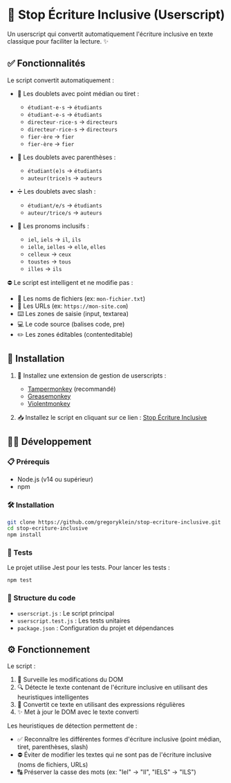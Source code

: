 # 🚫 Stop Écriture Inclusive (Userscript)

Un userscript qui convertit automatiquement l'écriture inclusive en texte classique pour faciliter la lecture. ✨

## ✅ Fonctionnalités

Le script convertit automatiquement :

- 📝 Les doublets avec point médian ou tiret :

  - `étudiant·e·s` → `étudiants`
  - `étudiant-e-s` → `étudiants`
  - `directeur·rice·s` → `directeurs`
  - `directeur-rice-s` → `directeurs`
  - `fier·ère` → `fier`
  - `fier-ère` → `fier`

- 🔄 Les doublets avec parenthèses :

  - `étudiant(e)s` → `étudiants`
  - `auteur(trice)s` → `auteurs`

- ➗ Les doublets avec slash :

  - `étudiant/e/s` → `étudiants`
  - `auteur/trice/s` → `auteurs`

- 👥 Les pronoms inclusifs :
  - `iel`, `iels` → `il`, `ils`
  - `ielle`, `ielles` → `elle`, `elles`
  - `celleux` → `ceux`
  - `toustes` → `tous`
  - `illes` → `ils`

⛔️ Le script est intelligent et ne modifie pas :

- 📄 Les noms de fichiers (ex: `mon-fichier.txt`)
- 🔗 Les URLs (ex: `https://mon-site.com`)
- ⌨️ Les zones de saisie (input, textarea)
- 💻 Le code source (balises code, pre)
- ✏️ Les zones éditables (contenteditable)

## 🚀 Installation

1. 🔧 Installez une extension de gestion de userscripts :

   - [Tampermonkey](https://www.tampermonkey.net/) (recommandé)
   - [Greasemonkey](https://www.greasespot.net/)
   - [Violentmonkey](https://violentmonkey.github.io/)

2. 📥 Installez le script en cliquant sur ce lien : [Stop Écriture Inclusive](https://raw.githubusercontent.com/gregoryklein/stop-ecriture-inclusive/master/userscript.js)

## 👨‍💻 Développement

### 📋 Prérequis

- Node.js (v14 ou supérieur)
- npm

### 🛠️ Installation

```bash
git clone https://github.com/gregoryklein/stop-ecriture-inclusive.git
cd stop-ecriture-inclusive
npm install
```

### 🧪 Tests

Le projet utilise Jest pour les tests. Pour lancer les tests :

```bash
npm test
```

### 📁 Structure du code

- `userscript.js` : Le script principal
- `userscript.test.js` : Les tests unitaires
- `package.json` : Configuration du projet et dépendances

## ⚙️ Fonctionnement

Le script :

1. 👀 Surveille les modifications du DOM
2. 🔍 Détecte le texte contenant de l'écriture inclusive en utilisant des heuristiques intelligentes
3. 🔄 Convertit ce texte en utilisant des expressions régulières
4. ✨ Met à jour le DOM avec le texte converti

Les heuristiques de détection permettent de :

- ✅ Reconnaître les différentes formes d'écriture inclusive (point médian, tiret, parenthèses, slash)
- ⛔️ Éviter de modifier les textes qui ne sont pas de l'écriture inclusive (noms de fichiers, URLs)
- 🔠 Préserver la casse des mots (ex: "Iel" → "Il", "IELS" → "ILS")
